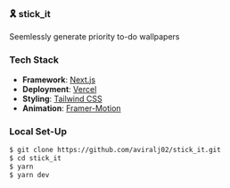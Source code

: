 ### 🎗️ stick_it

Seemlessly generate priority to-do wallpapers

### Tech Stack

- **Framework**: [Next.js](https://nextjs.org/)
- **Deployment**: [Vercel](https://vercel.com)
- **Styling**: [Tailwind CSS](https://tailwindcss.com)
- **Animation**: [Framer-Motion](https://www.framer.com/motion/)

### Local Set-Up

```bash
$ git clone https://github.com/aviralj02/stick_it.git
$ cd stick_it
$ yarn
$ yarn dev
```